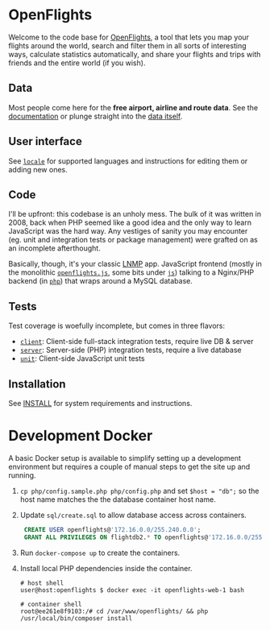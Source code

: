 # OpenFlights

Welcome to the code base for [OpenFlights](https://openflights.org), a tool that lets you map your flights around the world, search and filter them in all sorts of interesting ways, calculate statistics automatically, and share your flights and trips with friends and the entire world (if you wish).

## Data

Most people come here for the **free airport, airline and route data**. See the [documentation](https://openflights.org/data.html) or plunge straight into the [data itself](data/).

## User interface

See [`locale`](locale/) for supported languages and instructions for editing them or adding new ones.

## Code

I'll be upfront: this codebase is an unholy mess. The bulk of it was written in 2008, back when PHP seemed like a good idea and the only way to learn JavaScript was the hard way. Any vestiges of sanity you may encounter (eg. unit and integration tests or package management) were grafted on as an incomplete afterthought.

Basically, though, it's your classic [LNMP](https://en.wikipedia.org/wiki/LAMP_%28software_bundle%29) app. JavaScript frontend (mostly in the monolithic [`openflights.js`](openflights.js), some bits under [`js`](js/)) talking to a Nginx/PHP backend (in [`php`](php/)) that wraps around a MySQL database.

## Tests

Test coverage is woefully incomplete, but comes in three flavors:
- [`client`](test/client/): Client-side full-stack integration tests, require live DB & server
- [`server`](test/server/): Server-side (PHP) integration tests, require a live database
- [`unit`](test/unit/): Client-side JavaScript unit tests

## Installation

See [INSTALL](INSTALL) for system requirements and instructions.

# Development Docker

A basic Docker setup is available to simplify setting up a development environment but requires a
couple of manual steps to get the site up and running.

1. `cp php/config.sample.php php/config.php` and set `$host = "db";` so the host name matches the
   the database container host name.
1. Update `sql/create.sql` to allow database access across containers.
   ```sql
    CREATE USER openflights@'172.16.0.0/255.240.0.0';
    GRANT ALL PRIVILEGES ON flightdb2.* TO openflights@'172.16.0.0/255.240.0.0';
   ```

1. Run `docker-compose up` to create the containers.
1. Install local PHP dependencies inside the container.
   ```
   # host shell
   user@host:openflights $ docker exec -it openflights-web-1 bash
   
   # container shell
   root@ee261e8f9103:/# cd /var/www/openflights/ && php /usr/local/bin/composer install
   ```
